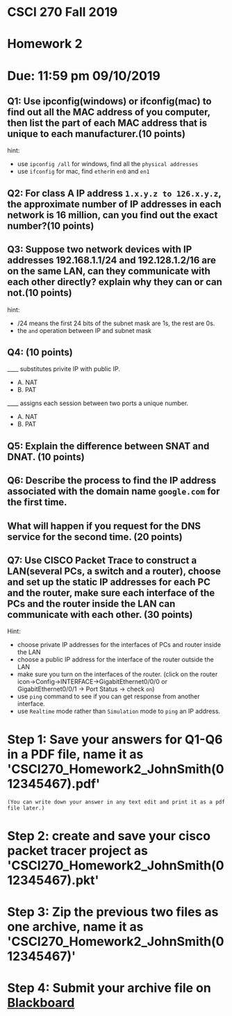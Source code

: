 # CSCI 270 Fall 2019
# Homework 2
# Due: 11:59 pm 09/10/2019

## Q1: Use ipconfig(windows) or ifconfig(mac) to find out all the MAC address of you computer, then list the part of each MAC address that is unique to each manufacturer.(10 points)

hint: 
+ use `ipconfig /all` for windows, find all the `physical addresses`
+ use `ifconfig` for mac, find `ether`in `en0` and `en1`

## Q2: For class A IP address `1.x.y.z to 126.x.y.z`, the approximate number of IP addresses in each network is 16 million, can you find out the exact number?(10 points)

## Q3: Suppose two network devices with IP addresses 192.168.1.1/24 and 192.128.1.2/16 are on the same LAN, can they communicate with each other directly? explain why they can or can not.(10 points)

hint: 
+ /24 means the first 24 bits of the subnet mask are 1s, the rest are 0s.
+ the `and` operation between IP and subnet mask

## Q4: (10 points)
____ substitutes privite IP with public IP.
+ A. NAT
+ B. PAT

____ assigns each session between two ports a unique number.
+ A. NAT
+ B. PAT

## Q5: Explain the difference between SNAT and DNAT. (10 points)

## Q6: Describe the process to find the IP address associated with the domain name `google.com` for the first time. 
## What will happen if you request for the DNS service for the second time. (20 points)

## Q7: Use CISCO Packet Trace to construct a LAN(several PCs, a switch and a router), choose and set up the static IP addresses for each PC and the router, make sure each interface of the PCs and the router inside the LAN can communicate with each other. (30 points)

Hint: 
+ choose private IP addresses for the interfaces of PCs and router inside the LAN
+ choose a public IP address for the interface of the router outside the LAN
+ make sure you turn on the interfaces of the router. (click on the router icon->Config->INTERFACE->GigabitEthernet0/0/0 or GigabitEthernet0/0/1 -> Port Status -> check `on`)
+ use `ping` command to see if you can get response from another interface.
+ use `Realtime` mode rather than `Simulation` mode to `ping` an IP address.


# Step 1: Save your answers for Q1-Q6 in a PDF file, name it as 'CSCI270_Homework2_JohnSmith(012345467).pdf' 
    (You can write down your answer in any text edit and print it as a pdf file later.)
# Step 2: create and save your cisco packet tracer project as 'CSCI270_Homework2_JohnSmith(012345467).pkt'

# Step 3: Zip the previous two files as one archive, name it as 'CSCI270_Homework2_JohnSmith(012345467)'

# Step 4: Submit your archive file on [Blackboard](https://blackboard.sau.edu)
